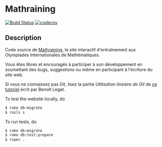 Mathraining
============
[![Build Status](https://secure.travis-ci.org/blegat/mathraining.png)](http://travis-ci.org/blegat/mathraining)
[![codecov](https://codecov.io/gh/blegat/mathraining/branch/master/graph/badge.svg)](https://codecov.io/gh/blegat/mathraining)

Description
-----------
Code source de [Mathraining](http://www.mathraining.be),
le site interactif d'entraînement aux Olympiades Internationales de Mathématiques.

Vous êtes libres et encouragés à participer à son développement en soumettant
des bugs, suggestions ou même en participant à l'écriture du site web.

Si vous ne connaissez pas Git,
lisez la partie *Utilisation linéaire de Git* de
[ce tutoriel](http://sites.uclouvain.be/SystInfo/notes/Outils/html/git.html)
écrit par Benoît Legat.

To test the website locally, do
```sh
$ rake db:migrate
$ rails s
```
To run tests, do
```sh
$ rake db:migrate
$ rake db:test:prepare
$ rspec .
```
